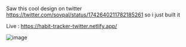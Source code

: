 Saw this cool design on twitter https://twitter.com/sovpal/status/1742640211782185261 so i just built it 

Live : https://habit-tracker-twitter.netlify.app/


![image](https://github.com/Sushants-Git/Habit-Tracker/assets/100516354/60b45650-b996-496f-9616-213ac68557f2)
